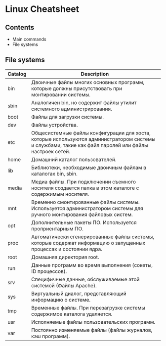 # Linux Cheatsheet


## Contents
- Main commands
- File systems


## File systems

Catalog | Description
--- | ---
bin | Двоичные файлы многих основных программ, которые должны присутствовать при монтировании системы.
sbin | Аналогичен bin, но содержит файлы утилит системного администрирования.
boot | Файлы для загрузки системы.
dev | Файлы устройства.
etc | Общесистемные файлы конфигурации для хоста, которые используются администратором системы и службами, такие как файл паролей или файлы настроек сетей.
home | Домашний каталог пользователей.
lib | Библиотеки, необходимые двоичным файлам в каталогах bin, sbin.
media | Медиа файлы. При подключении съемного носителя создается папка в этом каталоге с содержимым носителя.
mnt | Временно смонтированные файлы системы. Используется администратором системы для ручного монтирования файловых систем.
opt | Дополнительные пакеты ПО. Используется проприентарным ПО.
proc | Автоматически сгенерированные файлы системы, которые содержат информацию о запущенных процессах и состоянии ядра.
root | Домашняя директория root.
run | Данные программ во время выполнения (сокеты, ID процессов).
srv | Специфичные данные, обслуживаемые этой системой (Файлы Apache).
sys | Виртуальный диалог, представляющий информацию о системе.
tmp | Временные файлы. При перезагрузке системы содержимое каталога удаляется.
usr | Исполняемые файлы пользовательских программ.
var | Постоянно изменяемые файлы (файлы журналов, кэш программ).